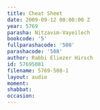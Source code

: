 ```yaml
---
title: Cheat Sheet
date: 2009-09-12 00:00:00 Z
year: 5769
parasha: Nitzavim-Vayeilech
bookcode: '5'
fullparashacode: '508'
parashacode: '508'
author: Rabbi Eliezer Hirsch
id: 57695081
filename: 5769-508-1
layout: audio
moment: 
shabbat: 
occasion: 
---
```


